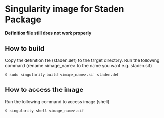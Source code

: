 # Singularity image for Staden Package

****Definition file still does not work properly****
## How to build
Copy the definition file (staden.def) to the target directory.
Run the following command (rename <image_name> to the name you want e.g. staden.sif)
```
$ sudo singularity build <image_name>.sif staden.def
```

## How to access the image
Run the following command to access image (shell)
```
$ singularity shell <image_name>.sif
```
